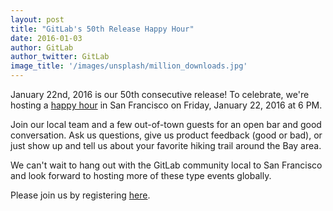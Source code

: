 ```yaml
---
layout: post
title: "GitLab's 50th Release Happy Hour"
date: 2016-01-03
author: GitLab
author_twitter: GitLab
image_title: '/images/unsplash/million_downloads.jpg'
---
```


January 22nd, 2016 is our 50th consecutive release! To celebrate, we're hosting a [happy hour](http://www.eventbrite.com/e/gitlabs-50th-release-party-tickets-20399448299) in San Francisco on Friday, January 22, 2016 at 6 PM.

Join our local team and a few out-of-town guests for an open bar and good conversation. Ask us questions, give us product feedback (good or bad), or just show up and tell us about your favorite hiking trail around the Bay area.

We can't wait to hang out with the GitLab community local to San Francisco and look forward to hosting more of these type events globally.

Please join us by registering [here](http://www.eventbrite.com/e/gitlabs-50th-release-party-tickets-20399448299).
